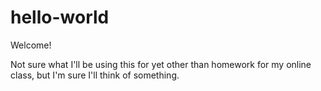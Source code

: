 hello-world
===========

Welcome!

Not sure what I'll be using this for yet other than homework for my online class, but I'm sure I'll think of something.
